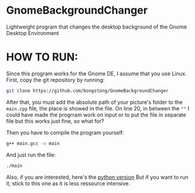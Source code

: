 # GnomeBackgroundChanger
Lightweight program that changes the desktop background of the Gnome Desktop Environment

# HOW TO RUN:
Since this program works for the Gnome DE, I assume that you use Linux.
First, copy the git repository by running:
```sh
git clone https://github.com/bongstong/GnomeBackgroundChanger
```
After that, you must add the absolute path of your picture's folder to the
`main.cpp` file, the place is showed in the file. On line 20, in between the `""`
I could have made the progrram work on input or to put the file in  separate file
but this works just fine, so what for?

Then you have to compile the program yourself:
```sh
g++ main.gcc -o main
```
And just run the file:
```sh
./main
```

Also, if you are interested, here's the [python version](https://github.com/bongstong/GnomeWPChanger)
But if you want to run it, stick to this one as it is less ressource intensive.
